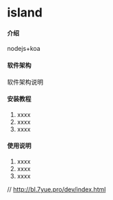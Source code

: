 # island

#### 介绍
nodejs+koa

#### 软件架构
软件架构说明


#### 安装教程

1. xxxx
2. xxxx
3. xxxx

#### 使用说明

1. xxxx
2. xxxx
3. xxxx

// http://bl.7yue.pro/dev/index.html